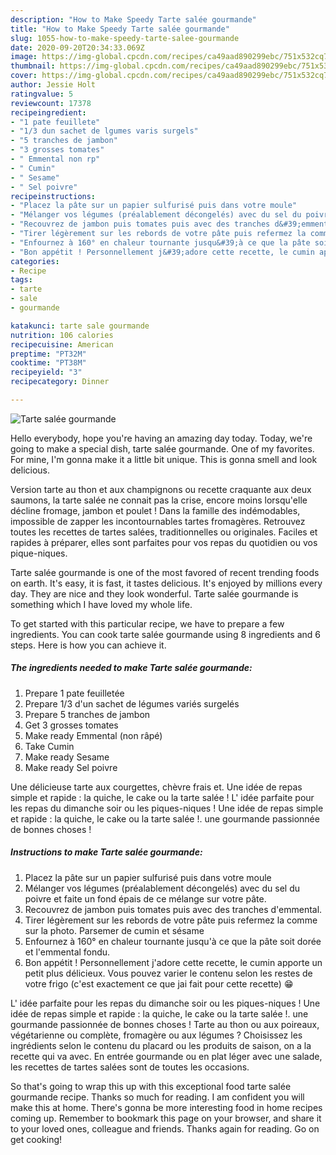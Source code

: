 ```yaml
---
description: "How to Make Speedy Tarte salée gourmande"
title: "How to Make Speedy Tarte salée gourmande"
slug: 1055-how-to-make-speedy-tarte-salee-gourmande
date: 2020-09-20T20:34:33.069Z
image: https://img-global.cpcdn.com/recipes/ca49aad890299ebc/751x532cq70/tarte-salee-gourmande-photo-principale-de-la-recette.jpg
thumbnail: https://img-global.cpcdn.com/recipes/ca49aad890299ebc/751x532cq70/tarte-salee-gourmande-photo-principale-de-la-recette.jpg
cover: https://img-global.cpcdn.com/recipes/ca49aad890299ebc/751x532cq70/tarte-salee-gourmande-photo-principale-de-la-recette.jpg
author: Jessie Holt
ratingvalue: 5
reviewcount: 17378
recipeingredient:
- "1 pate feuillete"
- "1/3 dun sachet de lgumes varis surgels"
- "5 tranches de jambon"
- "3 grosses tomates"
- " Emmental non rp"
- " Cumin"
- " Sesame"
- " Sel poivre"
recipeinstructions:
- "Placez la pâte sur un papier sulfurisé puis dans votre moule"
- "Mélanger vos légumes (préalablement décongelés) avec du sel du poivre et faite un fond épais de ce mélange sur votre pâte."
- "Recouvrez de jambon puis tomates puis avec des tranches d&#39;emmental."
- "Tirer légèrement sur les rebords de votre pâte puis refermez la comme sur la photo. Parsemer de cumin et sésame"
- "Enfournez à 160° en chaleur tournante jusqu&#39;à ce que la pâte soit dorée et l&#39;emmental fondu."
- "Bon appétit ! Personnellement j&#39;adore cette recette, le cumin apporte un petit plus délicieux. Vous pouvez varier le contenu selon les restes de votre frigo (c&#39;est exactement ce que jai fait pour cette recette) 😁"
categories:
- Recipe
tags:
- tarte
- sale
- gourmande

katakunci: tarte sale gourmande 
nutrition: 106 calories
recipecuisine: American
preptime: "PT32M"
cooktime: "PT38M"
recipeyield: "3"
recipecategory: Dinner

---
```



![Tarte salée gourmande](https://img-global.cpcdn.com/recipes/ca49aad890299ebc/751x532cq70/tarte-salee-gourmande-photo-principale-de-la-recette.jpg)

Hello everybody, hope you're having an amazing day today. Today, we're going to make a special dish, tarte salée gourmande. One of my favorites. For mine, I'm gonna make it a little bit unique. This is gonna smell and look delicious.

Version tarte au thon et aux champignons ou recette craquante aux deux saumons, la tarte salée ne connait pas la crise, encore moins lorsqu&#39;elle décline fromage, jambon et poulet ! Dans la famille des indémodables, impossible de zapper les incontournables tartes fromagères. Retrouvez toutes les recettes de tartes salées, traditionnelles ou originales. Faciles et rapides à préparer, elles sont parfaites pour vos repas du quotidien ou vos pique-niques.

Tarte salée gourmande is one of the most favored of recent trending foods on earth. It's easy, it is fast, it tastes delicious. It's enjoyed by millions every day. They are nice and they look wonderful. Tarte salée gourmande is something which I have loved my whole life.


To get started with this particular recipe, we have to prepare a few ingredients. You can cook tarte salée gourmande using 8 ingredients and 6 steps. Here is how you can achieve it.

<!--inarticleads1-->

##### The ingredients needed to make Tarte salée gourmande:

1. Prepare 1 pate feuilletée
1. Prepare 1/3 d&#39;un sachet de légumes variés surgelés
1. Prepare 5 tranches de jambon
1. Get 3 grosses tomates
1. Make ready  Emmental (non râpé)
1. Take  Cumin
1. Make ready  Sesame
1. Make ready  Sel poivre


Une délicieuse tarte aux courgettes, chèvre frais et. Une idée de repas simple et rapide : la quiche, le cake ou la tarte salée ! L&#39; idée parfaite pour les repas du dimanche soir ou les piques-niques ! Une idée de repas simple et rapide : la quiche, le cake ou la tarte salée !. une gourmande passionnée de bonnes choses ! 

<!--inarticleads2-->

##### Instructions to make Tarte salée gourmande:

1. Placez la pâte sur un papier sulfurisé puis dans votre moule
1. Mélanger vos légumes (préalablement décongelés) avec du sel du poivre et faite un fond épais de ce mélange sur votre pâte.
1. Recouvrez de jambon puis tomates puis avec des tranches d&#39;emmental.
1. Tirer légèrement sur les rebords de votre pâte puis refermez la comme sur la photo. Parsemer de cumin et sésame
1. Enfournez à 160° en chaleur tournante jusqu&#39;à ce que la pâte soit dorée et l&#39;emmental fondu.
1. Bon appétit ! Personnellement j&#39;adore cette recette, le cumin apporte un petit plus délicieux. Vous pouvez varier le contenu selon les restes de votre frigo (c&#39;est exactement ce que jai fait pour cette recette) 😁


L&#39; idée parfaite pour les repas du dimanche soir ou les piques-niques ! Une idée de repas simple et rapide : la quiche, le cake ou la tarte salée !. une gourmande passionnée de bonnes choses ! Tarte au thon ou aux poireaux, végétarienne ou complète, fromagère ou aux légumes ? Choisissez les ingrédients selon le contenu du placard ou les produits de saison, on a la recette qui va avec. En entrée gourmande ou en plat léger avec une salade, les recettes de tartes salées sont de toutes les occasions. 

So that's going to wrap this up with this exceptional food tarte salée gourmande recipe. Thanks so much for reading. I am confident you will make this at home. There's gonna be more interesting food in home recipes coming up. Remember to bookmark this page on your browser, and share it to your loved ones, colleague and friends. Thanks again for reading. Go on get cooking!
